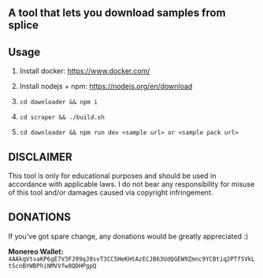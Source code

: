 ## A tool that lets you download samples from splice

## Usage

1. Install docker: https://www.docker.com/

2. Install nodejs + npm: https://nodejs.org/en/download

3. ```cd downloader && npm i``` 

4. ```cd scraper && ./build.sh```

5. ```cd downloader && npm run dev <sample url> or <sample pack url>```

## DISCLAIMER
This tool is only for educational purposes and should be used in accordance with applicable laws.
I do not bear any responsibility for misuse of this tool and/or damages caused via copyright infringement.


## DONATIONS

If you've got spare change, any donations would be greatly appreciated :)

**Monereo Wallet:**
`4AAkqVtvaKP6gE7V3FJ99qJ8svT3CC5HeKHtAzECJB63UdQGEW9Zmnc9YCBtiq2PTfSVkLtScnBYWBPhiNMVVfw8QDHPgpQ`